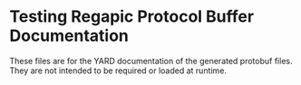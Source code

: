 # Testing Regapic Protocol Buffer Documentation

These files are for the YARD documentation of the generated protobuf files.
They are not intended to be required or loaded at runtime.
